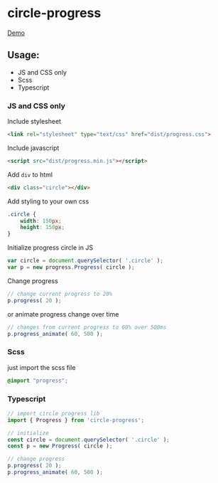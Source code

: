 # circle-progress

[Demo](http://marinewater.github.io/circle-progress/)

## Usage:
* JS and CSS only
* Scss
* Typescript

### JS and CSS only

Include stylesheet
```html
<link rel="stylesheet" type="text/css" href="dist/progress.css">
```

Include javascript
```html
<script src="dist/progress.min.js"></script>
```

Add `div` to html
```html
<div class="circle"></div>
```

Add styling to your own css
```css
.circle {
    width: 150px;
    height: 150px;
}
```

Initialize progress circle in JS
```javascript
var circle = document.querySelector( '.circle' );
var p = new progress.Progress( circle );
```

Change progress
```javascript
// change current progress to 20%
p.progress( 20 );
```

or animate progress change over time
```javascript
// changes from current progress to 60% over 500ms
p.progress_animate( 60, 500 );
```


### Scss
just import the scss file
```scss
@import "progress";
```

### Typescript
```typescript
// import circle progress lib
import { Progress } from 'circle-progress';

// initialize
const circle = document.querySelector( '.circle' );
const p = new Progress( circle );

// change progress
p.progress( 20 );
p.progress_animate( 60, 500 );
```